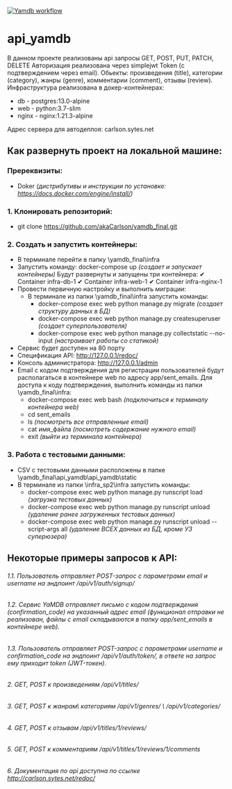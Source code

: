 [![Yamdb workflow](https://github.com/akaCarlson/yamdb_final/actions/workflows/yamdb_workflow.yml/badge.svg)](https://github.com/akaCarlson/yamdb_final/actions/workflows/yamdb_workflow.yml)
# api_yamdb
В данном проекте реализованы api запросы GET, POST, PUT, PATCH, DELETE
Авторизация реализована через simplejwt Token (с подтверждением через email).
Обьекты: произведения (title), категории (category), жанры (genre), комментарии (comment), отзывы (review).
Инфраструктура реализована в докер-контейнерах:
- db - postgres:13.0-alpine
- web - python:3.7-slim
- nginx - nginx:1.21.3-alpine

Адрес сервера для автодеплоя: carlson.sytes.net


## Как развернуть проект на локальной машине:
### Пререквизиты:
- Doker *(дистрибутивы и инструкции по установке: https://docs.docker.com/engine/install/)*

### 1. Клонировать репозиторий:
- git clone https://github.com/akaCarlson/yamdb_final.git

### 2. Cоздать и запустить контейнеры:
- В терминале перейти в папку \yamdb_final\infra
- Запустить команду: docker-compose up *(создает и запускает контейнеры)*
    Будут развернуты и запущены три контейнера:
        ✔ Container infra-db-1
        ✔ Container infra-web-1
        ✔ Container infra-nginx-1
- Провести первичную настройку и выполнить миграции:
    - В терминале из папки \yamdb_final\infra запустить команды:
        - docker-compose exec web python manage.py migrate *(создает структуру данных в БД)*
        - docker-compose exec web python manage.py createsuperuser *(создает суперпользователя)*
        - docker-compose exec web python manage.py collectstatic --no-input *(настраивает работы со статикой)*
- Сервис будет доступен на 80 порту
- Спецификация API: http://127.0.0.1/redoc/
- Консоль администратора: http://127.0.0.1/admin
- Email с кодом подтверждения для регистрации пользователей будут располагаться в контейнере web по адресу app/sent_emails. Для доступа к коду подтверждения, выполнить команды из папки \yamdb_final\infra:
    - docker-compose exec web bash *(подключиться к терминалу контейнера web)*
    - cd sent_emails
    - ls *(посмотреть все отправленные email)*
    - cat имя_файла *(посмотреть содержание нужного email)*
    - exit *(выйти из терминала контейнера)*

### 3. Работа с тестовыми данными:
- CSV с тестовыми данными расположены в папке \yamdb_final\api_yamdb\api_yamdb\static
- В терминале из папки \infra_sp2\infra запустить команды:
    - docker-compose exec web python manage.py runscript load *(загрузка тестовых данных)*
    - docker-compose exec web python manage.py runscript unload *(удаление ранее загруженных тестовых данных)*
    - docker-compose exec web python manage.py runscript unload --script-args all *(удаление ВСЕХ данных из БД, кроме УЗ суперюзера)*


## Некоторые примеры запросов к API:
###### 1.1. Пользователь отправляет POST-запрос с параметрами email и username на эндпоинт /api/v1/auth/signup/
###### 1.2. Сервис YaMDB отправляет письмо с кодом подтверждения (confirmation_code) на указанный адрес email (функционал отправки не реализован, файлы с email складываются в папку app/sent_emails в контейнере web).
###### 1.3. Пользователь отправляет POST-запрос с параметрами username и confirmation_code на эндпоинт /api/v1/auth/token/, в ответе на запрос ему приходит token (JWT-токен).
###### 2. GET, POST к произведениям /api/v1/titles/
###### 3. GET, POST к жанрам\ категориям /api/v1/genres/ \ /api/v1/categories/
###### 4. GET, POST к отзывам /api/v1/titles/1/reviews/
###### 5. GET, POST к комментариям /api/v1/titles/1/reviews/1/comments
###### 6. Документация по api доступна по ссылке http://carlson.sytes.net/redoc/
